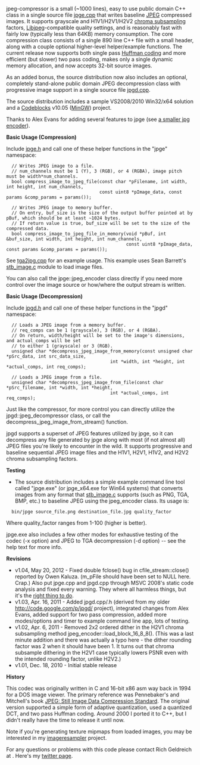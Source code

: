 jpeg-compressor is a small (~1000 lines), easy to use public domain C++ class in a single source file [jpge.cpp](http://code.google.com/p/jpeg-compressor/source/browse/trunk/jpge.cpp) that writes baseline [JPEG](http://en.wikipedia.org/wiki/JPEG) compressed images. It supports grayscale and H1V1/H2V1/H2V2 [chroma subsampling](http://en.wikipedia.org/wiki/Chroma_subsampling) factors, [Libjpeg](http://en.wikipedia.org/wiki/Libjpeg)-compatible quality settings, and is reasonably fast with fairly low (typically less than 64KB) memory consumption. The core compression class consists of a single 890 line C++ file with a small header, along with a couple optional higher-level helper/example functions. The current release now supports both single pass [Huffman coding](http://en.wikipedia.org/wiki/Huffman_coding) and more efficient (but slower) two pass coding, makes only a single dynamic memory allocation, and now accepts 32-bit source images.

As an added bonus, the source distribution now also includes an optional, completely stand-alone public domain JPEG decompression class with progressive image support in a single source file [jpgd.cpp](http://code.google.com/p/jpeg-compressor/source/browse/trunk/jpgd.cpp).

The source distribution includes a sample VS2008/2010 Win32/x64 solution and a [Codeblocks](http://www.codeblocks.org/) v10.05 ([MinGW](http://www.mingw.org/)) project.

Thanks to Alex Evans for adding several features to jpge (see [a smaller jpg encoder](http://altdevblogaday.org/2011/04/06/a-smaller-jpg-encoder/)).

**Basic Usage (Compression)**

Include [jpge.h](http://code.google.com/p/jpeg-compressor/source/browse/trunk/jpge.h) and call one of these helper functions in the "jpge" namespace:

```
  // Writes JPEG image to a file. 
  // num_channels must be 1 (Y), 3 (RGB), or 4 (RGBA), image pitch must be width*num_channels.
  bool compress_image_to_jpeg_file(const char *pFilename, int width, int height, int num_channels, 
                                   const uint8 *pImage_data, const params &comp_params = params());
```

```
  // Writes JPEG image to memory buffer. 
  // On entry, buf_size is the size of the output buffer pointed at by pBuf, which should be at least ~1024 bytes. 
  // If return value is true, buf_size will be set to the size of the compressed data.
  bool compress_image_to_jpeg_file_in_memory(void *pBuf, int &buf_size, int width, int height, int num_channels, 
                                             const uint8 *pImage_data, const params &comp_params = params());
```

See [tga2jpg.cpp](http://code.google.com/p/jpeg-compressor/source/browse/trunk/tga2jpg.cpp) for an example usage. This example uses Sean Barrett's [stb\_image.c](http://www.nothings.org/stb_image.c) module to load image files.

You can also call the jpge::jpeg\_encoder class directly if you need more control over the image source or how/where the output stream is written.

**Basic Usage (Decompression)**

Include [jpgd.h](http://code.google.com/p/jpeg-compressor/source/browse/trunk/jpgd.h) and call one of these helper functions in the "jpgd" namespace:

```
  // Loads a JPEG image from a memory buffer.
  // req_comps can be 1 (grayscale), 3 (RGB), or 4 (RGBA).
  // On return, width/height will be set to the image's dimensions, and actual_comps will be set 
  // to either 1 (grayscale) or 3 (RGB).
  unsigned char *decompress_jpeg_image_from_memory(const unsigned char *pSrc_data, int src_data_size, 
                                       int *width, int *height, int *actual_comps, int req_comps);
```

```
  // Loads a JPEG image from a file.
  unsigned char *decompress_jpeg_image_from_file(const char *pSrc_filename, int *width, int *height, 
                                       int *actual_comps, int req_comps);
```

Just like the compressor, for more control you can directly utilize the jpgd::jpeg\_decompressor class, or call the decompress\_jpeg\_image\_from\_stream() function.

jpgd supports a superset of JPEG features utilized by jpge, so it can decompress any file generated by jpge along with most (if not almost all) JPEG files you're likely to encounter in the wild. It supports progressive and baseline sequential JPEG image files and the H1V1, H2V1, H1V2, and H2V2 chroma subsampling factors.

**Testing**
  * The source distribution includes a simple example command line tool called "jpge.exe" (or jpge\_x64.exe for Win64 systems) that converts images from any format that [stb\_image.c](http://www.nothings.org/stb_image.c) supports (such as PNG, TGA, BMP, etc.) to baseline JPEG using the jpeg\_encoder class. Its usage is:

```
  bin/jpge source_file.png destination_file.jpg quality_factor
```

Where quality\_factor ranges from 1-100 (higher is better).

jpge.exe also includes a few other modes for exhaustive testing of the codec (-x option) and JPEG to TGA decompression (-d option) -- see the help text for more info.

**Revisions**
  * v1.04, May 20, 2012 - Fixed double fclose() bug in cfile\_stream::close() reported by Owen Kaluza. (m\_pFile should have been set to NULL here. Crap.) Also put jpge.cpp and jpgd.cpp through MSVC 2008's static code analysis and fixed every warning. They where all harmless things, but it's the [right thing to do](http://www.altdevblogaday.com/2011/12/24/static-code-analysis/).
  * v1.03, Apr. 16, 2011 - Added jpgd.cpp/.h (derived from my older http://code.google.com/p/jpgd/ project), integrated changes from Alex Evans, added support for two pass compression, added more modes/options and timer to example command line app, lots of testing.
  * v1.02, Apr. 6, 2011 - Removed 2x2 ordered dither in the H2V1 chroma subsampling method jpeg\_encoder::load\_block\_16\_8\_8(). (This was a last minute addition and there was actually a typo here - the dither rounding factor was 2 when it should have been 1. It turns out that chroma subsample dithering in the H2V1 case typically lowers PSNR even with the intended rounding factor, unlike H2V2.)
  * v1.01, Dec. 18, 2010 - Initial stable release

**History**

This codec was originally written in C and 16-bit x86 asm way back in 1994 for a DOS image viewer. The primary reference was Pennebaker's and Mitchell's book [JPEG: Still Image Data Compression Standard](http://www.amazon.com/JPEG-Compression-Standard-Multimedia-Standards/dp/0442012721/ref=sr_1_1?ie=UTF8&qid=1292739978&sr=8-1). The original version supported a simple form of adaptive quantization, used a quantized DCT, and two pass Huffman coding. Around 2000 I ported it to C++, but I didn't really have the time to release it until now.

Note if you're generating texture mipmaps from loaded images, you may be interested in my [imageresampler](http://code.google.com/p/imageresampler/) project.

For any questions or problems with this code please contact Rich Geldreich at <richgel99 at gmail.com>. Here's my [twitter page](http://twitter.com/#!/richgel999).